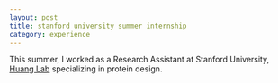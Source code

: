```yaml
---
layout: post
title: stanford university summer internship
category: experience
---
```


This summer, I worked as a Research Assistant at Stanford University, [Huang Lab](http://www.proteindesign.org/)
specializing in protein design.
